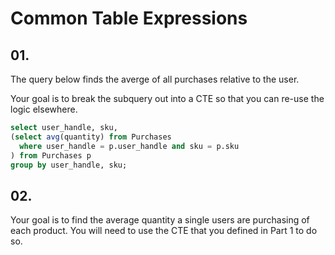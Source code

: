 # Common Table Expressions

## 01.
The query below finds the averge of all purchases relative to the user.

Your goal is to break the subquery out into a CTE so that you can re-use the logic elsewhere.

```sql
select user_handle, sku, 
(select avg(quantity) from Purchases 
  where user_handle = p.user_handle and sku = p.sku
) from Purchases p 
group by user_handle, sku;
```

## 02. 

Your goal is to find the average quantity a single users are purchasing of each product. You will need to use the CTE that you defined in Part 1 to do so.